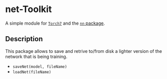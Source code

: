 # net-Toolkit

A simple module for [`Torch7`](https://github.com/torch/torch7) and the [`nn` package](https://github.com/torch/nn).

## Description

This package allows to save and retrive to/from disk a lighter version of the network that is being training.

 - `saveNet(model, fileName)`
 - `loadNet(fileName)`
